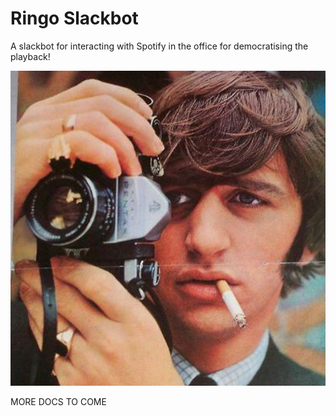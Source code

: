 # Ringo Slackbot

A slackbot for interacting with Spotify in the office for democratising the playback!

![Ringo Starr](/screenshot/ringo_starr.jpg?raw=true "Ringo Starr")

MORE DOCS TO COME
